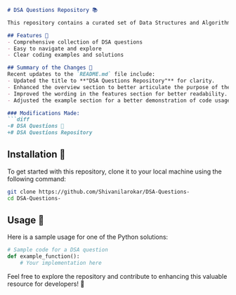 ```markdown
# DSA Questions Repository 📚

This repository contains a curated set of Data Structures and Algorithms (DSA) questions aimed at helping developers enhance their coding skills and prepare for technical interviews.

## Features 🚀
- Comprehensive collection of DSA questions
- Easy to navigate and explore
- Clear coding examples and solutions

## Summary of the Changes 📝
Recent updates to the `README.md` file include:
- Updated the title to **"DSA Questions Repository"** for clarity.
- Enhanced the overview section to better articulate the purpose of the repository.
- Improved the wording in the features section for better readability.
- Adjusted the example section for a better demonstration of code usage.

### Modifications Made:
```diff
-# DSA Questions 📖
+# DSA Questions Repository
```

## Installation 🚀
To get started with this repository, clone it to your local machine using the following command:
```bash
git clone https://github.com/Shivanilarokar/DSA-Questions-
cd DSA-Questions-
```

## Usage 📖
Here is a sample usage for one of the Python solutions:
```python
# Sample code for a DSA question
def example_function():
    # Your implementation here
```

Feel free to explore the repository and contribute to enhancing this valuable resource for developers! 🚀
```